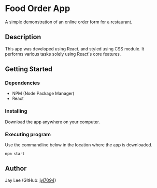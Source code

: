 # Food Order App

A simple demonstration of an online order form for a restaurant.

## Description

This app was developed using React, and styled using CSS module. It performs various tasks solely using React's core features. 

## Getting Started

### Dependencies

* NPM (Node Package Manager)
* React

### Installing

Download the app anywhere on your computer.

### Executing program

Use the commandline below in the location where the app is downloaded.
```
npm start
```

## Author

Jay Lee (GitHub: [jyl7094](https://github.com/jyl7094))
